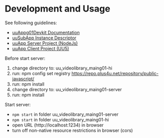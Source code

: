 # Development and Usage

See following guidelines:

- [uuAppg01Devkit Documentation](https://uuapp.plus4u.net/uu-bookkit-maing01/e884539c8511447a977c7ff070e7f2cf/book)
- [uuSubApp Instance Descriptor](https://uuapp.plus4u.net/uu-bookkit-maing01/289fcd2e11d34f3e9b2184bedb236ded/book/page?code=uuSubAppInstanceDescriptor)
- [uuApp Server Project (NodeJs)](https://uuapp.plus4u.net/uu-bookkit-maing01/2590bf997d264d959b9d6a88ee1d0ff5/book/page?code=getStarted)
- [uuApp Client Project (UU5)](https://uuapp.plus4u.net/uu-bookkit-maing01/ed11ec379073476db0aa295ad6c00178/book/page?code=getStartedHooks)

Before start server:

1. change directory to: uu_videolibrary_maing01-hi
2. run: npm config set registry https://repo.plus4u.net/repository/public-javascript/
3. run: npm install
4. change directory to: uu_videolibrary_maing01-server
5. run: npm install

Start server:

- `npm start` in folder uu_videolibrary_maing01-server
- `npm start` in folder uu_videolibrary_maing01-hi
- open URL (http://localhost:1234) in browser
- turn off non-native resource restrictions in browser (cors) 
